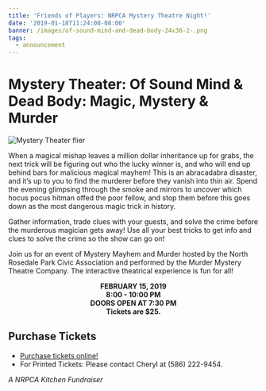 ```yaml
---
title: 'Friends of Players: NRPCA Mystery Theatre Night!'
date: '2019-01-18T11:24:08-08:00'
banner: /images/of-sound-mind-and-dead-body-24x36-2-.png
tags:
  - announcement
---
```

# Mystery Theater: Of Sound Mind & Dead Body: Magic, Mystery & Murder

![Mystery Theater flier]()

When a magical mishap leaves a million dollar inheritance up for grabs, the next trick will be figuring out who the lucky winner is, and who will end up behind bars for malicious magical mayhem! This is an abracadabra disaster, and it’s up to you to find the murderer before they vanish into thin air. Spend the evening glimpsing through the smoke and mirrors to uncover which hocus pocus hitman offed the poor fellow, and stop them before this goes down as the most dangerous magic trick in history.

Gather information, trade clues with your guests, and solve the crime before the murderous magician gets away!  Use all your best tricks to get info and clues to solve the crime so the show can go on!

Join us for an event of Mystery Mayhem and Murder hosted by the North Rosedale Park Civic Association and performed by the Murder Mystery Theatre Company.  The interactive theatrical experience is fun for all!

<center>  

**FEBRUARY 15, 2019**\
**8:00 - 10:00 PM**\
**DOORS OPEN AT 7:30 PM**\
**Tickets are $25.**

</center>

## Purchase Tickets

* [Purchase tickets online!](https://www.nrpca.org/theatre)
* For Printed Tickets: Please contact Cheryl at (586) 222-9454.

_A NRPCA Kitchen Fundraiser_
